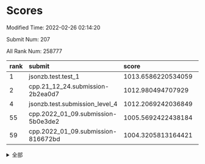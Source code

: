 # Scores

Modified Time: 2022-02-26 02:14:20

Submit Num: 207

All Rank Num: 258777

| rank |               submit               |       score        |       sigma        | pk_num |
| :--- | :--------------------------------- | :----------------- | :----------------- | :----- |
| 1    | jsonzb.test.test_1                 | 1013.6586220534059 | 0.8451636910354172 | 5001   |
| 2    | cpp.21_12_24.submission-2b2ea0d7   | 1012.980494707929  | 0.8168124168045514 | 4998   |
| 4    | jsonzb.test.submission_level_4     | 1012.2069242036849 | 0.7967773826311364 | 5007   |
| 55   | cpp.2022_01_09.submission-5b0e3de2 | 1005.5692422438184 | 0.7202838833286306 | 4995   |
| 59   | cpp.2022_01_09.submission-816672bd | 1004.3205813164421 | 0.7176224529319126 | 5000   |


<details>
<summary>全部</summary>

| rank |                 submit                 |       score        |       sigma        | pk_num |
| :--- | :------------------------------------- | :----------------- | :----------------- | :----- |
| 1    | jsonzb.test.test_1                     | 1013.6586220534059 | 0.8451636910354172 | 5001   |
| 2    | cpp.21_12_24.submission-2b2ea0d7       | 1012.980494707929  | 0.8168124168045514 | 4998   |
| 3    | gobigger.level_3.submission_level_3_24 | 1012.3723601843051 | 0.773069877307075  | 4996   |
| 4    | jsonzb.test.submission_level_4         | 1012.2069242036849 | 0.7967773826311364 | 5007   |
| 5    | gobigger.level_3.submission_level_3_48 | 1011.8631679836515 | 0.7750199362378606 | 4997   |
| 6    | gobigger.level_3.submission_level_3_30 | 1011.8500221699636 | 0.7933843601608641 | 5004   |
| 7    | gobigger.level_3.submission_level_3_4  | 1011.6578042572894 | 0.8089198607364164 | 5001   |
| 8    | gobigger.level_3.submission_level_3_31 | 1011.4895718150533 | 0.7755425791001557 | 4999   |
| 9    | gobigger.level_3.submission_level_3_26 | 1011.0507474074234 | 0.7611644396534161 | 5003   |
| 10   | gobigger.level_3.submission_level_3_8  | 1011.0268163064025 | 0.7379500341023392 | 5002   |
| 11   | gobigger.level_3.submission_level_3_2  | 1010.9647331969795 | 0.7675489168108407 | 5000   |
| 12   | gobigger.level_3.submission_level_3_20 | 1010.584047669142  | 0.7692417900982296 | 5006   |
| 13   | gobigger.level_3.submission_level_3_27 | 1010.5671010118225 | 0.7733710438301101 | 4997   |
| 14   | gobigger.level_3.submission_level_3_5  | 1010.4382412279923 | 0.7465161320414104 | 5000   |
| 15   | gobigger.level_3.submission_level_3_43 | 1010.3665642496361 | 0.7772702067751988 | 5007   |
| 16   | gobigger.level_3.submission_level_3_18 | 1010.3498381739216 | 0.7632728158591976 | 5005   |
| 17   | gobigger.level_3.submission_level_3_23 | 1010.252508454454  | 0.7473732686401598 | 5005   |
| 18   | gobigger.level_3.submission_level_3_40 | 1010.1940154996508 | 0.7624907284616279 | 4997   |
| 19   | gobigger.level_3.submission_level_3_13 | 1010.0507539685804 | 0.7593672867481736 | 5001   |
| 20   | gobigger.level_3.submission_level_3_21 | 1010.0496217312624 | 0.7633509541448329 | 4997   |
| 21   | gobigger.level_3.submission_level_3_12 | 1010.0346914642964 | 0.7892929003346254 | 4997   |
| 22   | gobigger.level_3.submission_level_3_38 | 1010.0148223075255 | 0.75201277956753   | 5004   |
| 23   | gobigger.level_3.submission_level_3_39 | 1009.9460214183192 | 0.7698177170859992 | 5000   |
| 24   | gobigger.level_3.submission_level_3_28 | 1009.9257507915864 | 0.7686570808090447 | 5006   |
| 25   | gobigger.level_3.submission_level_3_3  | 1009.8691446055775 | 0.7918182780297768 | 5002   |
| 26   | gobigger.level_3.submission_level_3_11 | 1009.8341063966445 | 0.7440457119656491 | 4994   |
| 27   | gobigger.level_3.submission_level_3_46 | 1009.8026651652194 | 0.7436179837986504 | 5000   |
| 28   | gobigger.level_3.submission_level_3_44 | 1009.788830882074  | 0.7537098844782962 | 5002   |
| 29   | gobigger.level_3.submission_level_3_6  | 1009.7858313093222 | 0.7652016071935598 | 4996   |
| 30   | gobigger.level_3.submission_level_3_17 | 1009.7537984763079 | 0.7666946521285278 | 5003   |
| 31   | gobigger.level_3.submission_level_3_25 | 1009.7063343803055 | 0.7711213356277407 | 4997   |
| 32   | gobigger.level_3.submission_level_3_14 | 1009.7015226366419 | 0.7557445904303774 | 5000   |
| 33   | gobigger.level_3.submission_level_3_29 | 1009.692948546632  | 0.7801964265962645 | 5004   |
| 34   | gobigger.level_3.submission_level_3_47 | 1009.650103023978  | 0.7572567634209793 | 5000   |
| 35   | gobigger.level_3.submission_level_3_45 | 1009.6288512324704 | 0.7723632407982051 | 5002   |
| 36   | gobigger.level_3.submission_level_3_41 | 1009.6121441685441 | 0.7490347431150931 | 5002   |
| 37   | gobigger.level_3.submission_level_3_9  | 1009.5268030576342 | 0.7601118641641479 | 5001   |
| 38   | gobigger.level_3.submission_level_3_7  | 1009.5242203735173 | 0.7869635795759143 | 4999   |
| 39   | gobigger.level_3.submission_level_3_36 | 1009.5188312803205 | 0.7682694815020186 | 4998   |
| 40   | gobigger.level_3.submission_level_3_34 | 1009.4803569675023 | 0.7700055727800011 | 4993   |
| 41   | gobigger.level_3.submission_level_3_10 | 1009.4413596198988 | 0.7621105642259095 | 4998   |
| 42   | gobigger.level_3.submission_level_3_49 | 1009.3602087695075 | 0.7613631017362088 | 5002   |
| 43   | gobigger.level_3.submission_level_3_19 | 1009.3178806000528 | 0.7434719947815204 | 5000   |
| 44   | gobigger.level_3.submission_level_3_22 | 1009.2867242508345 | 0.746013447448905  | 5000   |
| 45   | gobigger.level_3.submission_level_3_37 | 1009.2398773644718 | 0.7594301658359954 | 4999   |
| 46   | gobigger.level_3.submission_level_3_32 | 1009.147920029106  | 0.7379398824309324 | 5002   |
| 47   | gobigger.level_3.submission_level_3_15 | 1008.9457420865083 | 0.7409560834532062 | 5002   |
| 48   | gobigger.level_3.submission_level_3_35 | 1008.9411757387105 | 0.7788325214476891 | 5001   |
| 49   | gobigger.level_3.submission_level_3_0  | 1008.8200764856399 | 0.7582830270489012 | 5000   |
| 50   | gobigger.level_3.submission_level_3_16 | 1008.7834562629839 | 0.7222160032205216 | 5002   |
| 51   | gobigger.level_3.submission_level_3_33 | 1008.5547661985416 | 0.735207880782764  | 4998   |
| 52   | gobigger.level_3.submission_level_3_1  | 1008.200031233527  | 0.7353404507141084 | 5003   |
| 53   | gobigger.level_3.submission_level_3_42 | 1007.9163883548363 | 0.7400629854519462 | 4997   |
| 54   | gobigger.level_1.submission_level_1_1  | 1005.812754041434  | 0.7358837288521745 | 4998   |
| 55   | cpp.2022_01_09.submission-5b0e3de2     | 1005.5692422438184 | 0.7202838833286306 | 4995   |
| 56   | gobigger.level_1.submission_level_1_35 | 1004.8617643302052 | 0.7224804517011676 | 5007   |
| 57   | gobigger.level_1.submission_level_1_45 | 1004.605556947267  | 0.7125978895209345 | 5001   |
| 58   | gobigger.level_1.submission_level_1_31 | 1004.4718387966427 | 0.717201013983533  | 5000   |
| 59   | cpp.2022_01_09.submission-816672bd     | 1004.3205813164421 | 0.7176224529319126 | 5000   |
| 60   | gobigger.level_1.submission_level_1_4  | 1004.2286724572994 | 0.7318704005693712 | 4999   |
| 61   | gobigger.level_1.submission_level_1_25 | 1004.2264699741348 | 0.7184497904194929 | 5000   |
| 62   | gobigger.level_1.submission_level_1_26 | 1004.0218109037744 | 0.7178236717328892 | 5003   |
| 63   | gobigger.level_1.submission_level_1_7  | 1004.0044681941426 | 0.7166018798785633 | 5001   |
| 64   | gobigger.level_1.submission_level_1_5  | 1003.9513525109365 | 0.7175241001832688 | 5001   |
| 65   | gobigger.level_1.submission_level_1_27 | 1003.8780458309651 | 0.7117288123297879 | 5003   |
| 66   | gobigger.level_1.submission_level_1_2  | 1003.8372873250214 | 0.7097305543822132 | 5001   |
| 67   | gobigger.level_1.submission_level_1_38 | 1003.806721805795  | 0.7122230862321929 | 5000   |
| 68   | gobigger.level_1.submission_level_1_0  | 1003.7773309645811 | 0.7142603462318483 | 5002   |
| 69   | gobigger.level_1.submission_level_1_46 | 1003.7301667703629 | 0.7173516143969787 | 4998   |
| 70   | gobigger.level_1.submission_level_1_23 | 1003.689556694962  | 0.7305527621568132 | 4998   |
| 71   | gobigger.level_1.submission_level_1_21 | 1003.6893070132494 | 0.7110018775376452 | 5000   |
| 72   | gobigger.level_1.submission_level_1_14 | 1003.6321834590407 | 0.7170550336462025 | 5002   |
| 73   | gobigger.level_1.submission_level_1_37 | 1003.6226870262952 | 0.7221111469682165 | 4994   |
| 74   | gobigger.level_1.submission_level_1_17 | 1003.6049705093014 | 0.7198478262832378 | 5002   |
| 75   | gobigger.level_1.submission_level_1_30 | 1003.5657887330908 | 0.7090114587742367 | 4998   |
| 76   | gobigger.level_1.submission_level_1_19 | 1003.4450303029488 | 0.7167013711548497 | 5002   |
| 77   | gobigger.level_1.submission_level_1_12 | 1003.4220733528542 | 0.7155802644597314 | 5003   |
| 78   | gobigger.level_1.submission_level_1_13 | 1003.3784064759791 | 0.7149172441948551 | 5001   |
| 79   | gobigger.level_1.submission_level_1_41 | 1003.3262119795689 | 0.7098367066627546 | 5000   |
| 80   | gobigger.level_1.submission_level_1_43 | 1003.315045603428  | 0.7190060107238493 | 5000   |
| 81   | gobigger.level_1.submission_level_1_39 | 1003.3088701134521 | 0.7241435424743916 | 5001   |
| 82   | gobigger.level_1.submission_level_1_22 | 1003.1679879667439 | 0.7204520131309958 | 4997   |
| 83   | gobigger.level_1.submission_level_1_9  | 1003.150489777612  | 0.7266590816018975 | 5003   |
| 84   | gobigger.level_1.submission_level_1_11 | 1003.0455103350347 | 0.7180159782669091 | 4995   |
| 85   | gobigger.level_1.submission_level_1_24 | 1003.0250950580196 | 0.7077212206465101 | 5005   |
| 86   | gobigger.level_1.submission_level_1_49 | 1003.0113540691899 | 0.7119886024652605 | 5003   |
| 87   | gobigger.level_1.submission_level_1_3  | 1002.990460112469  | 0.7101697515272065 | 5000   |
| 88   | gobigger.level_1.submission_level_1_8  | 1002.9556629983012 | 0.7117951408241573 | 5000   |
| 89   | gobigger.level_1.submission_level_1_36 | 1002.9534424736893 | 0.7141220935149157 | 5000   |
| 90   | gobigger.level_1.submission_level_1_18 | 1002.9405318729767 | 0.7216975602436978 | 4998   |
| 91   | gobigger.level_1.submission_level_1_32 | 1002.9295892685665 | 0.7125809419126219 | 4999   |
| 92   | gobigger.level_1.submission_level_1_44 | 1002.926307691448  | 0.7181349013788215 | 4999   |
| 93   | gobigger.level_1.submission_level_1_10 | 1002.9179396351057 | 0.710781338435822  | 4991   |
| 94   | gobigger.level_1.submission_level_1_47 | 1002.7787426211997 | 0.7126271560771046 | 4999   |
| 95   | gobigger.level_1.submission_level_1_33 | 1002.7415439851962 | 0.7185741251660491 | 5004   |
| 96   | gobigger.level_1.submission_level_1_48 | 1002.6805042989497 | 0.7120999945307961 | 4998   |
| 97   | gobigger.level_1.submission_level_1_16 | 1002.5852713339569 | 0.7115077982768278 | 4999   |
| 98   | gobigger.level_1.submission_level_1_15 | 1002.4469236425623 | 0.7108905421234083 | 5000   |
| 99   | gobigger.level_1.submission_level_1_28 | 1002.3051294707316 | 0.7095506728307852 | 5000   |
| 100  | gobigger.level_1.submission_level_1_34 | 1002.2408186088431 | 0.709960234254424  | 5003   |
| 101  | gobigger.level_1.submission_level_1_20 | 1002.2360186360802 | 0.7275088739211242 | 5004   |
| 102  | gobigger.level_1.submission_level_1_42 | 1002.1734281822768 | 0.7192088743295562 | 5000   |
| 103  | gobigger.level_1.submission_level_1_40 | 1001.940304133562  | 0.715456220913546  | 4997   |
| 104  | gobigger.level_1.submission_level_1_29 | 1001.8835472759631 | 0.701555688961022  | 5002   |
| 105  | gobigger.level_1.submission_level_1_6  | 1001.8745031536557 | 0.709012670890287  | 5001   |
| 106  | gobigger.random.submission_random_38   | 997.2729926682754  | 0.7106534403248517 | 5004   |
| 107  | gobigger.random.submission_random_45   | 997.1519646435916  | 0.6909423911799156 | 5001   |
| 108  | gobigger.random.submission_random_12   | 997.0289460538744  | 0.6902667878070857 | 5001   |
| 109  | gobigger.random.submission_random_8    | 996.976875371389   | 0.7148909695250649 | 5000   |
| 110  | gobigger.random.submission_random_10   | 996.795086339575   | 0.6988833162472115 | 4997   |
| 111  | gobigger.random.submission_random_43   | 996.7915958850115  | 0.7105664278370187 | 5001   |
| 112  | gobigger.random.submission_random_18   | 996.7661649352016  | 0.7076230800653353 | 5002   |
| 113  | gobigger.random.submission_random_35   | 996.7155134487261  | 0.7103204703950098 | 4999   |
| 114  | gobigger.random.submission_random_19   | 996.696640206163   | 0.7104985526943894 | 4999   |
| 115  | gobigger.random.submission_random_44   | 996.628348691605   | 0.7018806215600684 | 4998   |
| 116  | gobigger.random.submission_random_21   | 996.4138171990629  | 0.7000985157895301 | 5005   |
| 117  | gobigger.random.submission_random_28   | 996.4068198525782  | 0.714115113123484  | 4999   |
| 118  | gobigger.random.submission_random_2    | 996.3798600986553  | 0.7147302661089889 | 4997   |
| 119  | gobigger.random.submission_random_11   | 996.202081960906   | 0.6954981951192143 | 5002   |
| 120  | gobigger.random.submission_random_42   | 996.1622994140192  | 0.6976987212938899 | 5001   |
| 121  | gobigger.random.submission_random_37   | 996.1537118232219  | 0.7116965476188628 | 4995   |
| 122  | gobigger.random.submission_random_47   | 996.1112456081477  | 0.7135685243386762 | 4998   |
| 123  | gobigger.random.submission_random_31   | 996.0294423864956  | 0.7158009619646913 | 4998   |
| 124  | gobigger.random.submission_random_41   | 996.0241747494892  | 0.7088401913042754 | 5006   |
| 125  | gobigger.random.submission_random_15   | 995.9728319602259  | 0.710656882365582  | 5003   |
| 126  | gobigger.random.submission_random_14   | 995.9537126706662  | 0.7097062512697995 | 4999   |
| 127  | gobigger.random.submission_random_32   | 995.8877325869195  | 0.7149182601327001 | 5006   |
| 128  | gobigger.random.submission_random_39   | 995.8677596844207  | 0.7344929476933172 | 5000   |
| 129  | gobigger.random.submission_random_33   | 995.7475785083058  | 0.7096989998432819 | 5006   |
| 130  | gobigger.random.submission_random_25   | 995.7401490251806  | 0.7082306223233686 | 5001   |
| 131  | gobigger.random.submission_random_40   | 995.6985797304873  | 0.7193771564243626 | 5001   |
| 132  | gobigger.random.submission_random_29   | 995.6363490008239  | 0.7081706490481886 | 5001   |
| 133  | gobigger.random.submission_random_26   | 995.6331509979757  | 0.7001014905643858 | 5000   |
| 134  | gobigger.random.submission_random_9    | 995.6070880369418  | 0.7130174875126746 | 5000   |
| 135  | gobigger.random.submission_random_34   | 995.5926350235242  | 0.7146322890591359 | 5000   |
| 136  | gobigger.random.submission_random_20   | 995.5085541537633  | 0.702340209691367  | 5001   |
| 137  | gobigger.random.submission_random_49   | 995.5079638260609  | 0.7017213075975738 | 4999   |
| 138  | gobigger.random.submission_random_30   | 995.4949914651879  | 0.7284700058252953 | 4999   |
| 139  | gobigger.random.submission_random_17   | 995.4892816285126  | 0.7212593174633743 | 5000   |
| 140  | gobigger.random.submission_random_27   | 995.4771004344492  | 0.7183869455667727 | 4997   |
| 141  | gobigger.random.submission_random_1    | 995.4384532570797  | 0.7096584581263874 | 5007   |
| 142  | gobigger.random.submission_random_3    | 995.430227228237   | 0.72154053331493   | 5000   |
| 143  | gobigger.random.submission_random_6    | 995.4067342128373  | 0.7128138542873703 | 5000   |
| 144  | gobigger.random.submission_random_48   | 995.3795668950825  | 0.7148258557324311 | 5002   |
| 145  | gobigger.random.submission_random_23   | 995.3439063803112  | 0.7118517365967829 | 4996   |
| 146  | gobigger.random.submission_random_46   | 995.2219612413453  | 0.6949527877772227 | 5003   |
| 147  | gobigger.random.submission_random_36   | 995.2013588515605  | 0.7082105515898134 | 4998   |
| 148  | gobigger.random.submission_random_0    | 995.1716780031793  | 0.7161254037678393 | 5000   |
| 149  | gobigger.random.submission_random_24   | 995.0376388626057  | 0.7113002265117158 | 5001   |
| 150  | gobigger.random.submission_random_22   | 995.0343996828499  | 0.7217825732308171 | 4998   |
| 151  | gobigger.random.submission_random_5    | 995.0278196762001  | 0.7266091436564903 | 5002   |
| 152  | gobigger.random.submission_random_13   | 994.9354986661593  | 0.7166949115638023 | 5000   |
| 153  | gobigger.random.submission_random_7    | 994.8687276818332  | 0.7166816740635169 | 5002   |
| 154  | gobigger.random.submission_random_4    | 994.4441474903581  | 0.7177710983845615 | 4999   |
| 155  | gobigger.random.submission_random_16   | 994.3008629569065  | 0.7126650618163289 | 4999   |
| 156  | gobigger.level_2.submission_level_2_4  | 994.2905148111     | 0.7221505967888439 | 4995   |
| 157  | gobigger.level_2.submission_level_2_23 | 994.1560284552297  | 0.7275925864054066 | 5003   |
| 158  | gobigger.level_2.submission_level_2_7  | 994.1087497952693  | 0.7232785522516068 | 5007   |
| 159  | gobigger.level_2.submission_level_2_44 | 994.101420703253   | 0.723515048809132  | 5004   |
| 160  | gobigger.level_2.submission_level_2_2  | 993.696360058946   | 0.7475832658925888 | 5002   |
| 161  | gobigger.level_2.submission_level_2_28 | 993.6474225846051  | 0.7221030713555969 | 5000   |
| 162  | gobigger.level_2.submission_level_2_12 | 993.551035560679   | 0.732761005268851  | 4997   |
| 163  | gobigger.level_2.submission_level_2_39 | 993.4611365225127  | 0.7279661309884793 | 4998   |
| 164  | gobigger.level_2.submission_level_2_41 | 993.1904276581213  | 0.7399857067494625 | 5004   |
| 165  | gobigger.level_2.submission_level_2_36 | 993.170346733636   | 0.7412773255169658 | 4999   |
| 166  | gobigger.level_2.submission_level_2_1  | 993.06983272515    | 0.729878046671907  | 5004   |
| 167  | gobigger.level_2.submission_level_2_29 | 992.9509236712634  | 0.7232971061700408 | 4997   |
| 168  | gobigger.level_2.submission_level_2_22 | 992.909061951123   | 0.7364435754011007 | 4998   |
| 169  | gobigger.level_2.submission_level_2_49 | 992.896505727475   | 0.74330750536304   | 5004   |
| 170  | gobigger.level_2.submission_level_2_26 | 992.8921303151856  | 0.7363431841424417 | 5003   |
| 171  | gobigger.level_2.submission_level_2_14 | 992.8670746428758  | 0.7421889495604914 | 4999   |
| 172  | gobigger.level_2.submission_level_2_18 | 992.7085899891806  | 0.7437402992358959 | 5001   |
| 173  | gobigger.level_2.submission_level_2_45 | 992.6807906220647  | 0.7273872043140468 | 5002   |
| 174  | gobigger.level_2.submission_level_2_21 | 992.6786033812523  | 0.7349771966130896 | 5002   |
| 175  | gobigger.level_2.submission_level_2_20 | 992.5225200064674  | 0.7244356573649772 | 4999   |
| 176  | gobigger.level_2.submission_level_2_30 | 992.4868021751063  | 0.758230264424271  | 5001   |
| 177  | gobigger.level_2.submission_level_2_6  | 992.4501978857794  | 0.7443271515096385 | 4999   |
| 178  | gobigger.level_2.submission_level_2_48 | 992.3322081309874  | 0.7375867239617019 | 5001   |
| 179  | gobigger.level_2.submission_level_2_9  | 992.2763177512979  | 0.7369911128074655 | 5003   |
| 180  | gobigger.level_2.submission_level_2_32 | 992.2495489414397  | 0.7319215854049086 | 5004   |
| 181  | gobigger.level_2.submission_level_2_31 | 992.174807948279   | 0.7493990041412282 | 5001   |
| 182  | gobigger.level_2.submission_level_2_35 | 992.1217963250617  | 0.7446402105643792 | 5004   |
| 183  | gobigger.level_2.submission_level_2_5  | 992.0414136238712  | 0.7461558037708508 | 5002   |
| 184  | gobigger.level_2.submission_level_2_34 | 992.0164580979261  | 0.7531524517167928 | 5000   |
| 185  | gobigger.level_2.submission_level_2_11 | 992.0046278634442  | 0.7598037398417206 | 5006   |
| 186  | gobigger.level_2.submission_level_2_37 | 991.9779451540254  | 0.7373410871159073 | 5001   |
| 187  | gobigger.level_2.submission_level_2_38 | 991.8251518268714  | 0.7370000126304683 | 5001   |
| 188  | gobigger.level_2.submission_level_2_8  | 991.8030187671644  | 0.7392406583193251 | 5006   |
| 189  | gobigger.level_2.submission_level_2_19 | 991.763207062908   | 0.7473541164332729 | 5000   |
| 190  | gobigger.level_2.submission_level_2_27 | 991.7278306730384  | 0.7539409698194052 | 4997   |
| 191  | gobigger.level_2.submission_level_2_25 | 991.6649017050618  | 0.7600602967876358 | 5001   |
| 192  | gobigger.level_2.submission_level_2_3  | 991.6387840988946  | 0.7615315388642326 | 5005   |
| 193  | gobigger.level_2.submission_level_2_17 | 991.6038022569619  | 0.7546406352533342 | 5000   |
| 194  | gobigger.level_2.submission_level_2_43 | 991.5136705013141  | 0.7688407566316988 | 4997   |
| 195  | gobigger.level_2.submission_level_2_46 | 991.395350366951   | 0.751304473369173  | 5007   |
| 196  | gobigger.level_2.submission_level_2_47 | 991.1301250069105  | 0.7411668959694289 | 5000   |
| 197  | gobigger.level_2.submission_level_2_33 | 990.9493586155646  | 0.7398870723871229 | 5004   |
| 198  | gobigger.level_2.submission_level_2_42 | 990.9106924051586  | 0.757641140458233  | 4998   |
| 199  | gobigger.level_2.submission_level_2_40 | 990.8896483358411  | 0.7497018717899392 | 5003   |
| 200  | gobigger.level_2.submission_level_2_10 | 990.810025869367   | 0.7722097709364897 | 5000   |
| 201  | gobigger.level_2.submission_level_2_0  | 990.7846223445118  | 0.765482058397249  | 4997   |
| 202  | gobigger.level_2.submission_level_2_16 | 990.7810238281324  | 0.7520454689753866 | 4996   |
| 203  | gobigger.level_2.submission_level_2_24 | 990.6627877161302  | 0.7673099793698988 | 5001   |
| 204  | gobigger.level_2.submission_level_2_13 | 990.559794665908   | 0.755693921557996  | 4999   |
| 205  | gobigger.level_2.submission_level_2_15 | 990.081501638058   | 0.778696529603784  | 5004   |
| 206  | gobigger.none.submission_none_0        | 977.1437892036806  | 1.3611709324430261 | 5000   |
| 207  | gobigger.none.submission_none_1        | 976.6166167487644  | 1.4069555636188797 | 4998   |

</details>